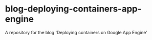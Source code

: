 # blog-deploying-containers-app-engine
A repository for the blog 'Deploying containers on Google App Engine'
